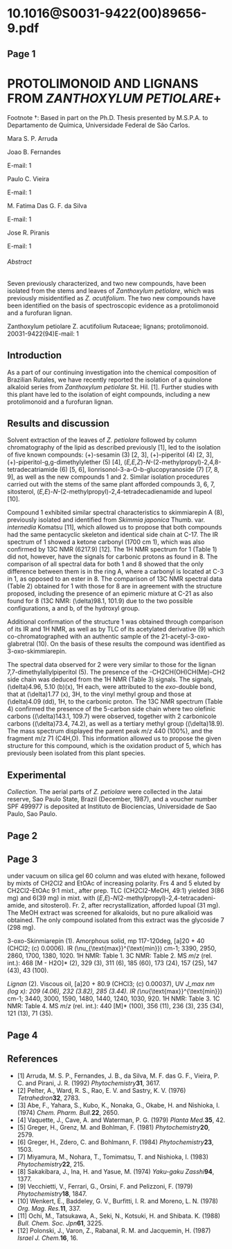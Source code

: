 # 10.1016@S0031-9422(00)89656-9.pdf

## Page 1



# PROTOLIMONOID AND LIGNANS FROM _ZANTHOXYLUM PETIOLARE_+
Footnote †: Based in part on the Ph.D. Thesis presented by M.S.P.A. to Departamento de Química, Universidade Federal de São Carlos.

Mara S. P. Arruda

Joao B. Fernandes

E-mail: 1

Paulo C. Vieira

E-mail: 1

M. Fatima Das G. F. da Silva

E-mail: 1

Jose R. Piranis

E-mail: 1

###### Abstract

Seven previously characterized, and two new compounds, have been isolated from the stems and leaves of _Zanthoxylum petiolare_, which was previously misidentified as _Z. acutifolium_. The two new compounds have been identified on the basis of spectroscopic evidence as a protolimonoid and a furofuran lignan.

Zanthoxylum petiolare Z. acutifolium Rutaceae; lignans; protolimonoid. 20031-9422(94)E-mail: 1

## Introduction

As a part of our continuing investigation into the chemical composition of Brazilian Rutales, we have recently reported the isolation of a quinolone alkaloid series from _Zanthoxylum petiolare_ St. Hil. [1]. Further studies with this plant have led to the isolation of eight compounds, including a new protolimonoid and a furofuran lignan.

## Results and discussion

Solvent extraction of the leaves of _Z. petiolare_ followed by column chromatography of the lipid as described previously [1], led to the isolation of five known compounds: (+)-sesamin (3) [2, 3], (+)-piperitol (4) [2, 3], (+)-piperitol-g,g-dimethylylether (5) [4], (_E,E,Z_)-_N_-(2-methylpropyl)-2,4,8-tetradecatriamide (6) [5, 6], lionrisonol-3-a-O-b-glucopyranoside (7) [7, 8, 9], as well as the new compounds 1 and 2. Similar isolation procedures carried out with the stems of the same plant afforded compounds 3, 6, 7, sitosterol, (_E,E_)-_N_-(2-methylpropyl)-2,4-tetradecadienamide and lupeol [10].

Compound 1 exhibited similar spectral characteristics to skimmiarepin A (8), previously isolated and identified from _Skimmia japonica_ Thumb. var. _internedia_ Komatsu [11], which allowed us to propose that both compounds had the same pentacyclic skeleton and identical side chain at C-17. The IR spectrum of 1 showed a ketone carbonyl (1700 cm 1), which was also confirmed by 13C NMR (6217.9) [12]. The 1H NMR spectrum for 1 (Table 1) did not, however, have the signals for carbonic protons as found in 8. The comparison of all spectral data for both 1 and 8 showed that the only difference between them is in the ring A, where a carbonyl is located at C-3 in 1, as opposed to an ester in 8. The comparison of 13C NMR spectral data (Table 2) obtained for 1 with those for 8 are in agreement with the structure proposed, including the presence of an epimeric mixture at C-21 as also found for 8 (13C NMR: \(\delta\)98.1, 101.9) due to the two possible configurations, a and b, of the hydroxyl group.

Additional confirmation of the structure 1 was obtained through comparison of its IR and 1H NMR, as well as by TLC of its acetylated derivative (9) which co-chromatographed with an authentic sample of the 21-acetyl-3-oxo-glabretral (10). On the basis of these results the compound was identified as 3-oxo-skimmiarepin.

The spectral data observed for 2 were very similar to those for the lignan 7,7-dimethylallylpiperitol (5). The presence of the -CH2CH(OH)CH(Me)-CH2 side chain was deduced from the 1H NMR (Table 3) signals. The signals, \(\delta\)4.96, 5.10 \(b\)\(x\), 1H each, were attributed to the _exo_-double bond, that at \(\delta\)1.77 \(x\), 3H, to the vinyl methyl group and those at \(\delta\)4.09 \(dd\), 1H, to the carbonic proton. The 13C NMR spectrum (Table 4) confirmed the presence of the 5-carbon side chain where two olefinic carbons (\(\delta\)143.1, 109.7) were observed, together with 2 carbonicole carbons (\(\delta\)73.4, 74.2), as well as a tertiary methyl group (\(\delta\)18.9). The mass spectrum displayed the parent peak _m_/_z_ 440 (100%), and the fragment _m_/_z_ 71 (C4H,O). This information allowed us to propose the given structure for this compound, which is the oxidation product of 5, which has previously been isolated from this plant species.

## Experimental

_Collection._ The aerial parts of _Z. petiolare_ were collected in the Jatai reserve, Sao Paulo State, Brazil (December, 1987), and a voucher number SPF 499977 is deposited at Instituto de Biociencias, Universidade de Sao Paulo, Sao Paulo.



## Page 2



## Page 3

under vacuum on silica gel 60 column and was eluted with hexane, followed by mixts of CH2Cl2 and EtOAc of increasing polarity. Frs 4 and 5 eluted by CH2Cl2-EtOAc 9:1 mixt., after prep. TLC (CH2Cl2-MeOH, 49:1) yielded 3(86 mg) and 6(39 mg) in mixt. with (_E_,_E_)-_N_(2-methylpropyl)-2,4-tetracadeni-amide, and sitosterol). Fr. 2, after recrystallization, afforded lupoal (31 mg). The MeOH extract was screened for alkaloids, but no pure alkalioid was obtained. The only compound isolated from this extract was the glycoside 7 (298 mg).

3-oxo-Skinmiarepin (1). Amorphous solid, mp 117-120deg, [a]20 + 40 (CHCl2; \(c\) 0.0006). IR \(\nu_{\text{max}}^{\text{min}}\) cm-1; 3390, 2950, 2860, 1700, 1380, 1020. 1H NMR: Table 1. 3C NMR: Table 2. MS _m_/_z_ (rel. int.): 468 [M - H2O]* (2), 329 (3), 311 (6), 185 (60), 173 (24), 157 (25), 147 (43), 43 (100).

_Lignan_ (2). Viscous oil, [a]20 + 80.9 (CHCl3; \(c\) 0.00037), UV _J_max nm (log _x_): 209 (4.06), 232 (3.82), 285 (3.44). IR \(\nu_{\text{max}}^{\text{min}}\) cm-1; 3440, 3000, 1590, 1480, 1440, 1240, 1030, 920. 1H NMR: Table 3. 1C NMR: Table 4. MS _m_/_z_ (rel. int.): 440 [M]* (100), 356 (11), 236 (3), 235 (34), 121 (13), 71 (35).



## Page 4



## References

* [1] Arruda, M. S. P., Fernandes, J. B., da Silva, M. F. das G. F., Vieira, P. C. and Pirani, J. R. (1992) _Phytochemistry_**31**, 3617.
* [2] Pelter, A., Ward, R. S., Rao, E. V. and Sastry, K. V. (1976) _Tetrahedron_**32**, 2783.
* [3] Abe, F., Yahara, S., Kubo, K., Nonaka, G., Okabe, H. and Nishioka, I. (1974) _Chem. Pharm. Bull._**22**, 2650.
* [4] Vaquette, J., Cave, A. and Waterman, P. G. (1979) _Planta Med._**35**, 42.
* [5] Greger, H., Grenz, M. and Bohlman, F. (1981) _Phytochemistry_**20**, 2579.
* [6] Greger, H., Zdero, C. and Bohlmann, F. (1984) _Phytochemistry_**23**, 1503.
* [7] Miyamura, M., Nohara, T., Tomimatsu, T. and Nishioka, I. (1983) _Phytochemistry_**22**, 215.
* [8] Sakakibara, J., Ina, H. and Yasue, M. (1974) _Yaku-gaku Zasshi_**94**, 1377.
* [9] Vecchietti, V., Ferrari, G., Orsini, F. and Pelizzoni, F. (1979) _Phytochemistry_**18**, 1847.
* [10] Wenkert, E., Baddeley, G. V., Burfitti, I. R. and Moreno, L. N. (1978) _Org. Mag. Res._**11**, 337.
* [11] Ochi, M., Tatsukawa, A., Seki, N., Kotsuki, H. and Shibata. K. (1988) _Bull. Chem. Soc. Jpn_**61**, 3225.
* [12] Polonski, J., Varon, Z., Rabanal, R. M. and Jacquemin, H. (1987) _Israel J. Chem._**16**, 16.




